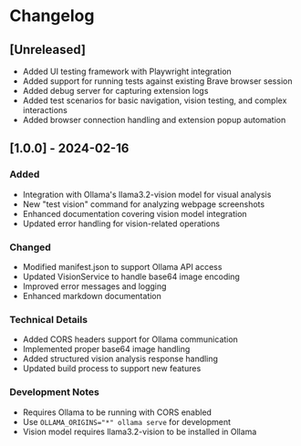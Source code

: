 # Changelog

## [Unreleased]
- Added UI testing framework with Playwright integration
- Added support for running tests against existing Brave browser session
- Added debug server for capturing extension logs
- Added test scenarios for basic navigation, vision testing, and complex interactions
- Added browser connection handling and extension popup automation

## [1.0.0] - 2024-02-16

### Added
- Integration with Ollama's llama3.2-vision model for visual analysis
- New "test vision" command for analyzing webpage screenshots
- Enhanced documentation covering vision model integration
- Updated error handling for vision-related operations

### Changed
- Modified manifest.json to support Ollama API access
- Updated VisionService to handle base64 image encoding
- Improved error messages and logging
- Enhanced markdown documentation

### Technical Details
- Added CORS headers support for Ollama communication
- Implemented proper base64 image handling
- Added structured vision analysis response handling
- Updated build process to support new features

### Development Notes
- Requires Ollama to be running with CORS enabled
- Use `OLLAMA_ORIGINS="*" ollama serve` for development
- Vision model requires llama3.2-vision to be installed in Ollama